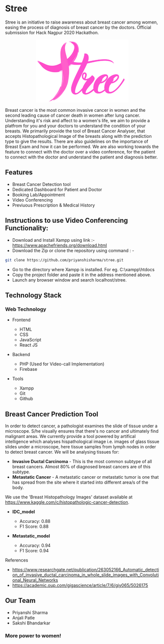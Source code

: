 # Stree

<p>Stree is an initiative to raise awareness about breast cancer among women, easing the process of diagnosis of breast cancer by the doctors. Official submission for Hack Nagpur 2020 Hackathon.</p>
<p align="center">
    <img src="./assets/images/Stree_logo.png" alt="Logo" width="300">
  </a>
  
<p>Breast cancer is the most common invasive cancer in women and the second leading cause of cancer death in women after lung cancer. Understanding it's risk and affect to a women's life, we aim to provide a platfrom for you and your doctors to understand the condition of your breasts. We primarily provide the tool of Breast Cancer Analyser, that accepts Histopathological Image of the breasts along with the prediction type to give the results. There are also guidelines on the importance of Breast Exam and how it can be performed. We are also working towards the feature to connect with the doctor over a video conference, for the patient to connect with the doctor and understand the patient and diagnosis better.</p>

## Features
* Breast Cancer Detection tool
* Dedicated Dashboard for Patient and Doctor
* Booking Lab/Appointment
* Video Conferencing
* Previuous Prescription & Medical History


## Instructions to use Video Conferencing Functionality:

- Download and Install Xampp using link  :- https://www.apachefriends.org/download.html
- Download the Zip or clone the repository using command : -
``` bash
git clone https://github.com/priyanshisharma/stree.git
```
- Go to the directory where Xampp is installed. For eg. C:\xampp\htdocs
- Copy the project folder and paste it in the address mentioned above.
- Launch any browser window and search localhost/stree.

## Technology Stack

### Web Technology

- Frontend
  - HTML
  - CSS
  - JavaScript
  - React JS
  
- Backend
  - PHP (Used for Video-call Implementation)
  - Firebase

- Tools
  - Xampp
  - Git
  - Github

## Breast Cancer Prediction Tool

In order to detect cancer, a pathologist examines the slide of tissue under a microscope. S/he visually ensures that there's no cancer and ultimately find malignant areas. We currently provide a tool powered by artifical intelligence which analyses hispathological image i.e. images of glass tissue slides under a microscope, here tissue samples from lymph nodes in order to detect breast cancer. We will be analysing tissues for:

* **Invasive Ductal Carcinoma** - This is the most common subtype of all breast cancers. Almost 80% of diagnosed breast cancers are of this subtype.
* **Metastatic Cancer** - A metastatic cancer or metastatic tumor is one that has spread from the site where it started into different area/s of the body.

We  use the 'Breast Histopathology Images' dataset available at https://www.kaggle.com/c/histopathologic-cancer-detection.

* **IDC_model** 
    * Accuracy: 0.88
    * F1 Score: 0.88

* **Metastatic_model** 
    * Accuracy: 0.94
    * F1 Score: 0.94

References
* https://www.researchgate.net/publication/263052166_Automatic_detection_of_invasive_ductal_carcinoma_in_whole_slide_images_with_Convolutional_Neural_Networks
* https://academic.oup.com/gigascience/article/7/6/giy065/5026175


## Our Team

* Priyanshi Sharma
* Anjali Patle
* Sakshi Bhandarkar

### More power to women!

